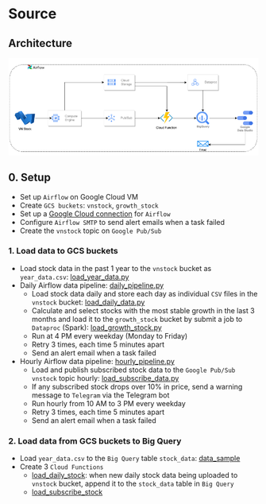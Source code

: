 # Source

## Architecture
![Alt text](images/vnstock_architecture.png)

## 0. Setup
- Set up `Airflow` on Google Cloud VM
- Create `GCS buckets`: `vnstock`, `growth_stock`
- Set up a [Google Cloud connection](src/connection_configurating/cloud_connection.py) for `Airflow`
- Configure `Airflow SMTP` to send alert emails when a task failed
- Create the `vnstock` topic on `Google Pub/Sub`

### 1. Load data to GCS buckets
- Load stock data in the past 1 year to the `vnstock` bucket as `year_data.csv`: [load_year_data.py](src/data_processing/load_year_data.py)
- Daily Airflow data pipeline: [daily_pipeline.py](src/dags/daily_dag.py)
  - Load stock data daily and store each day as individual `CSV` files in the `vnstock` bucket: [load_daily_data.py](src/data_processing/load_data.py)
  - Calculate and select stocks with the most stable growth in the last 3 months and load it to the `growth_stock` bucket by submit a job to `Dataproc` (Spark): [load_growth_stock.py](src/data_processing/grown_stock.py)
  - Run at 4 PM every weekday (Monday to Friday)
  - Retry 3 times, each time 5 minutes apart
  - Send an alert email when a task failed
- Hourly Airflow data pipeline: [hourly_pipeline.py](src/dags/hourly_dag.py)
  - Load and publish subscribed stock data to the `Google Pub/Sub` `vnstock` topic hourly: [load_subscribe_data.py](src/data_processing/subsribed_stock.py)
  - If any subscribed stock drops over 10% in price, send a warning message to `Telegram` via the Telegram bot
  - Run hourly from 10 AM to 3 PM every weekday
  - Retry 3 times, each time 5 minutes apart
  - Send an alert email when a task failed

### 2. Load data from GCS buckets to Big Query
- Load `year_data.csv` to the `Big Query` table `stock_data`: [data_sample](data/processed_data/stock_data)
- Create 3 `Cloud Functions`
  - [load_daily_stock](src/cloud_functions/load_daily_stock): when new daily stock data being uploaded to `vnstock` bucket, append it to the `stock_data` table in `Big Query`
  - [load_subscribe_stock](src/cloud_functions/load_daily_stock)
